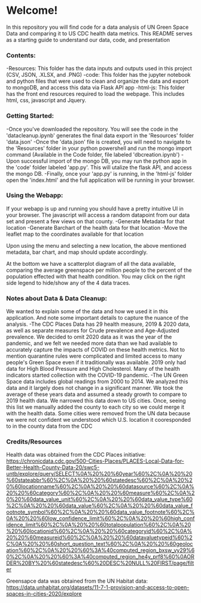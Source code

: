 # Welcome!
In this repository you will find code for a data analysis of UN Green Space Data and comparing it to US CDC health data metrics.
This README serves as a starting guide to understand our data, code, and presentation

### Contents:
-Resources: This folder has the data inputs and outputs used in this project (CSV, JSON, .XLSX, and .PNG)
-code: This folder has the jupyter notebook and python files that were used to clean and organize the data and export to mongoDB, and access this data via Flask API app
-html-js: This folder has the front end resources required to load the webpage. This includes html, css, javascript and Jquery.

### Getting Started:
-Once you've downloaded the repository. You will see the code in the 'datacleanup.ipynb' generates the final data export in the 'Resources' folder 'data.json'
-Once the 'data.json' file is created, you will need to navigate to the 'Resources' folder in your python powershell and run the mongo import command (Available in the Code folder, file labeled 'dbcreation.ipynb')
-Upon successful import of the mongo DB, you may run the python app in the 'code' folder labeled 'app.py'. This will utalize the flask API, and access the mongo DB. 
-Finally, once your 'app.py' is running, in the 'html-js' folder open the 'index.html' and the full application will be running in your browser.

### Using the Webapp:
If your webapp is up and running you should have a pretty intuitive UI in your browser. 
The javascript will access a random datapoint from our data set and present a few views on that county. 
-Generate Metadata for that location
-Generate Barchart of the health data for that location
-Move the leaflet map to the coordinates available for that location

Upon using the menu and selecting a new location, the above mentioned metadata, bar chart, and map should update accordingly.

At the bottom we have a scatterplot diagram of all the data available, comparing the average greenspace per million people to the percent of the population effected with that health condition. You may click on the right side legend to hide/show any of the 4 data traces. 

### Notes about Data & Data Cleanup:
We wanted to explain some of the data and how we used it in this application. And note some important details to capture the nuance of the analysis.
-The CDC Places Data has 29 health measure, 2019 & 2020 data, as well as separate measures for Crude prevalence and Age-Adjusted prevalence. We decided to omit 2020 data as it was the year of the pandemic, and we felt we needed more data than we had available to accurately capture the impacts of COVID on these health metrics. Not to mention quarantine rules were complicated and limited access to many people's Green Space even if it traditionally was available. 2019 only had data for High Blood Pressure and High Cholesterol. Many of the health indicators started collection with the COVID-19 pandemic. 
-The UN Green Space data includes global readings from 2000 to 2014. We analyzed this data and it largely does not change in a significant manner. We took the average of these years data and assumed a steady growth to compare to 2019 health data. We narrowed this data down to US cities. Once, seeing this list we manually added the county to each city so we could merge it with the health data. Some cities were removed from the UN data because we were not confident we understood which U.S. location it cooresponded to in the county data from the CDC

### Credits/Resources
Health data was obtained from the CDC Places initiative:
https://chronicdata.cdc.gov/500-Cities-Places/PLACES-Local-Data-for-Better-Health-County-Data-20/swc5-untb/explore/query/SELECT%0A%20%20%60year%60%2C%0A%20%20%60stateabbr%60%2C%0A%20%20%60statedesc%60%2C%0A%20%20%60locationname%60%2C%0A%20%20%60datasource%60%2C%0A%20%20%60category%60%2C%0A%20%20%60measure%60%2C%0A%20%20%60data_value_unit%60%2C%0A%20%20%60data_value_type%60%2C%0A%20%20%60data_value%60%2C%0A%20%20%60data_value_footnote_symbol%60%2C%0A%20%20%60data_value_footnote%60%2C%0A%20%20%60low_confidence_limit%60%2C%0A%20%20%60high_confidence_limit%60%2C%0A%20%20%60totalpopulation%60%2C%0A%20%20%60locationid%60%2C%0A%20%20%60categoryid%60%2C%0A%20%20%60measureid%60%2C%0A%20%20%60datavaluetypeid%60%2C%0A%20%20%60short_question_text%60%2C%0A%20%20%60geolocation%60%2C%0A%20%20%60%3A%40computed_region_bxsw_vy29%60%2C%0A%20%20%60%3A%40computed_region_he4y_prf8%60%0AORDER%20BY%20%60statedesc%60%20DESC%20NULL%20FIRST/page/filter

Greensapce data was obtained from the UN Habitat data:
https://data.unhabitat.org/datasets/11-7-1-provision-and-access-to-open-spaces-in-cities-2020/explore 